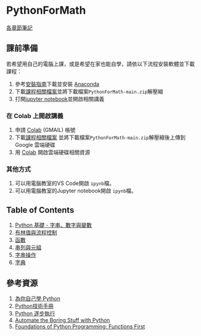 # PythonForMath

[各章節筆記](https://hackmd.io/@phonchi/PythonforHS)

## 課前準備
若希望用自己的電腦上課，或是希望在家也能自學，請依以下流程安裝軟體並下載課程：  
1. 參考[安裝指南](https://vocus.cc/article/666ea96cfd89780001fb1289)下載並安裝 [Anaconda](https://www.anaconda.com/download/success)
2. 下載[課程相關檔案](https://github.com/phonchi/PythonForMath/archive/refs/heads/main.zip)並將下載檔案`PythonForMath-main.zip`解壓縮
3. 打開[jupyter notebook](https://blog.darkthread.net/blog/jupyter-notebook/)並開啟相關講義

### 在 Colab 上開啟講義
1. 申請 [Colab](https://colab.research.google.com/?hl=zh-tw) (GMAIL) 帳號
2. 下載[課程相關檔案](https://github.com/phonchi/PythonForMath/archive/refs/heads/main.zip) 並將下載檔案`PythonForMath-main.zip`解壓縮後上傳到 Google 雲端硬碟
3. 用 [Colab](https://colab.research.google.com/?hl=zh-tw) 開啟雲端硬碟相關資源

### 其他方式
1. 可以用電腦教室的VS Code開啟 `ipynb`檔。
2. 可以用電腦教室的Jupyter notebook開啟 `ipynb`檔。

## Table of Contents
1. [Python 基礎 - 字串、數字與變數](01_Python.ipynb)
2. [布林值與流程控制](02_Flow_control.ipynb)
3. [函數](03_Function.ipynb)
4. [串列與元組](04_Lists_tuples.ipynb)
5. [字串操作](05_Manipulating_string.ipynb)
6. [字典](052_Dictionaries.ipynb)

## 參考資源
1. [為你自己學 Python](https://pythonbook.cc/chapters/basic/introduction)
2. [Python技術手冊](https://openhome.cc/zh-tw/python/)
3. [Python 逐步執行](https://pythontutor.com/visualize.html#mode=edit)
4. [Automate the Boring Stuff with Python](https://automatetheboringstuff.com/2e/)
5. [Foundations of Python Programming: Functions First](https://runestone.academy/ns/books/published/foppff/fopp-ff.html)
